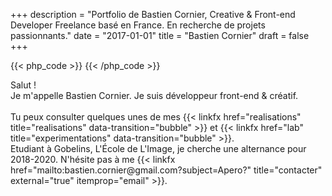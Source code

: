 +++
description = "Portfolio de Bastien Cornier, Creative & Front-end Developer Freelance basé en France. En recherche de projets passionnants."
date = "2017-01-01"
title = "Bastien Cornier"
draft = false
+++

{{< php_code >}}
    <?php
    echo 'php working'; 
    ?>
{{< /php_code >}}

<p><span class="intro__pre smFadeInTop">Salut !</span><br />
  <span class="smFadeInTop">Je m'appelle <span itemprop="name">Bastien Cornier.</span> Je suis <span itemprop="jobTitle">développeur front-end &amp; créatif</span>.<span class="hidden-md-down"><br /></span></span> <br />  <span class="smFadeInTop">Tu peux consulter quelques unes de mes {{< linkfx href="realisations" title="realisations" data-transition="bubble" >}} et {{< linkfx href="lab" title="experimentations" data-transition="bubble" >}}.</span> <br />  <span class="smFadeInTop">Etudiant à Gobelins, L'École de L'Image, je cherche une alternance pour 2018-2020. N'hésite pas à me {{< linkfx href="mailto:bastien.cornier@gmail.com?subject=Apero?" title="contacter" external="true" itemprop="email" >}}.</span></p>
